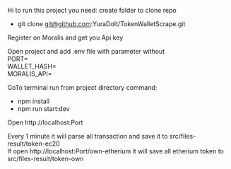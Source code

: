 Hi to run this project you need:
create folder to clone repo
- git clone git@github.com:YuraDoIt/TokenWalletScrape.git

Register on Moralis and get you Api key

Open project and add .env file with parameter without </br>
PORT=<Your value></br>WALLET_HASH=<Your value></br>MORALIS_API=<Your value>

GoTo terminal run from project directory command:
- npm install
- npm run start:dev

Open http://localhost:Port

Every 1 minute it will parse all transaction and save it to src/files-result/token-ec20<br>
If open http://localhost:Port/own-etherium it will save all etherium token to src/files-result/token-own